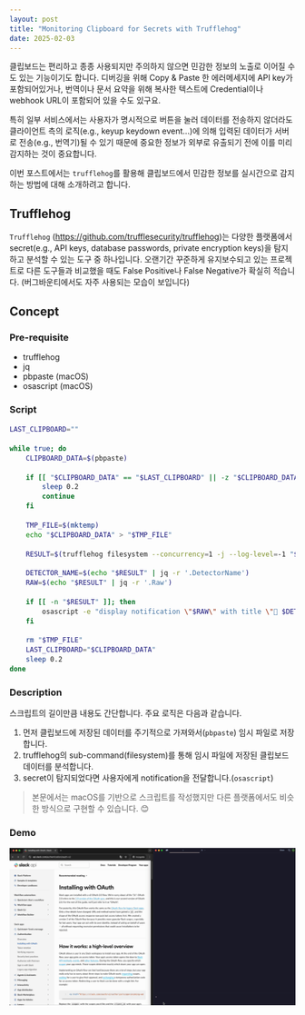 ```yaml
---
layout: post
title: "Monitoring Clipboard for Secrets with Trufflehog"
date: 2025-02-03
---
```


클립보드는 편리하고 종종 사용되지만 주의하지 않으면 민감한 정보의 노출로 이어질 수도 있는 기능이기도 합니다. 디버깅을 위해 Copy & Paste 한 에러메세지에 API key가 포함되어있거나, 번역이나 문서 요약을 위해 복사한 텍스트에 Credential이나 webhook URL이 포함되어 있을 수도 있구요.

특히 일부 서비스에서는 사용자가 명시적으로 버튼을 눌러 데이터를 전송하지 않더라도 클라이언트 측의 로직(e.g., keyup keydown event...)에 의해 입력된 데이터가 서버로 전송(e.g., 번역기)될 수 있기 때문에 중요한 정보가 외부로 유출되기 전에 이를 미리 감지하는 것이 중요합니다.

이번 포스트에서는 `trufflehog`를 활용해 클립보드에서 민감한 정보를 실시간으로 감지하는 방법에 대해 소개하려고 합니다.

## Trufflehog

`Trufflehog` (https://github.com/trufflesecurity/trufflehog)는 다양한 플랫폼에서 secret(e.g., API keys, database passwords, private encryption keys)을 탐지하고 분석할 수 있는 도구 중 하나입니다. 오랜기간 꾸준하게 유지보수되고 있는 프로젝트로 다른 도구들과 비교했을 때도 False Positive나 False Negative가 확실히 적습니다. (버그바운티에서도 자주 사용되는 모습이 보입니다) 

## Concept

### Pre-requisite

* trufflehog
* jq
* pbpaste (macOS)
* osascript (macOS)

### Script

```bash
LAST_CLIPBOARD=""

while true; do
    CLIPBOARD_DATA=$(pbpaste)

    if [[ "$CLIPBOARD_DATA" == "$LAST_CLIPBOARD" || -z "$CLIPBOARD_DATA" ]]; then
        sleep 0.2
        continue
    fi

    TMP_FILE=$(mktemp)
    echo "$CLIPBOARD_DATA" > "$TMP_FILE"

    RESULT=$(trufflehog filesystem --concurrency=1 -j --log-level=-1 "$TMP_FILE")

    DETECTOR_NAME=$(echo "$RESULT" | jq -r '.DetectorName')
    RAW=$(echo "$RESULT" | jq -r '.Raw')

    if [[ -n "$RESULT" ]]; then
        osascript -e "display notification \"$RAW\" with title \"🚨 $DETECTOR_NAME secret detected in clipboard!\""
    fi

    rm "$TMP_FILE"
    LAST_CLIPBOARD="$CLIPBOARD_DATA"
    sleep 0.2
done
```

### Description

스크립트의 길이만큼 내용도 간단합니다. 주요 로직은 다음과 같습니다.

1. 먼저 클립보드에 저장된 데이터를 주기적으로 가져와서(`pbpaste`) 임시 파일로 저장합니다.
2. trufflehog의 sub-command(filesystem)를 통해 임시 파일에 저장된 클립보드 데이터를 분석합니다.
3. secret이 탐지되었다면 사용자에게 notification을 전달합니다.(`osascript`)

> 본문에서는 macOS를 기반으로 스크립트를 작성했지만 다른 플랫폼에서도 비슷한 방식으로 구현할 수 있습니다. 😊

### Demo

![](/assets/images/250203_demo.gif)